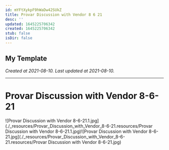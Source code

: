 ```yaml
---
id: mYFtXykpF9hWaDw42SUkZ
title: Provar Discussion with Vendor 8 6 21
desc: ''
updated: 1645225706342
created: 1645225706342
stub: false
isDir: false
---
```

My Template
---

_Created at 2021-08-10._
_Last updated at 2021-08-10._




---

# Provar Discussion with Vendor 8-6-21


![Provar Discussion with Vendor 8-6-21.1.jpg](./_resources/Provar_Discussion_with_Vendor_8-6-21.resources/Provar Discussion with Vendor 8-6-21.1.jpg)![Provar Discussion with Vendor 8-6-21.jpg](./_resources/Provar_Discussion_with_Vendor_8-6-21.resources/Provar Discussion with Vendor 8-6-21.jpg)

